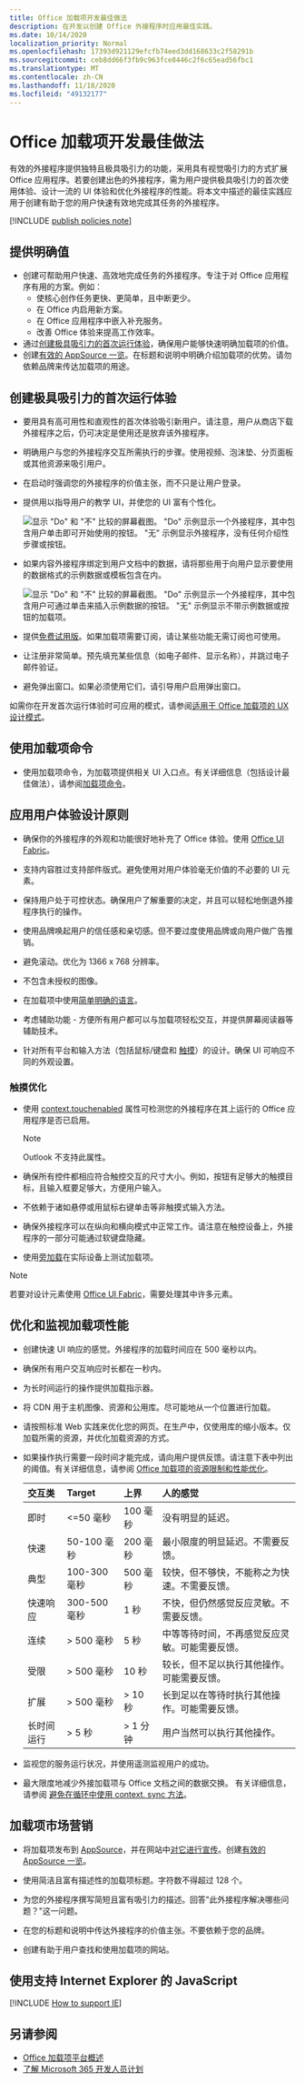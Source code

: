 ```yaml
---
title: Office 加载项开发最佳做法
description: 在开发以创建 Office 外接程序时应用最佳实践。
ms.date: 10/14/2020
localization_priority: Normal
ms.openlocfilehash: 17393d921129efcfb74eed3dd168633c2f58291b
ms.sourcegitcommit: ceb8dd66f3fb9c963fce8446c2f6c65ead56fbc1
ms.translationtype: MT
ms.contentlocale: zh-CN
ms.lasthandoff: 11/18/2020
ms.locfileid: "49132177"
---
```

# <a name="best-practices-for-developing-office-add-ins"></a>Office 加载项开发最佳做法

有效的外接程序提供独特且极具吸引力的功能，采用具有视觉吸引力的方式扩展 Office 应用程序。若要创建出色的外接程序，需为用户提供极具吸引力的首次使用体验、设计一流的 UI 体验和优化外接程序的性能。将本文中描述的最佳实践应用于创建有助于您的用户快速有效地完成其任务的外接程序。

[!INCLUDE [publish policies note](../includes/note-publish-policies.md)]

## <a name="provide-clear-value"></a>提供明确值

- 创建可帮助用户快速、高效地完成任务的外接程序。专注于对 Office 应用程序有用的方案。例如：
  - 使核心创作任务更快、更简单，且中断更少。
  - 在 Office 内启用新方案。
  - 在 Office 应用程序中嵌入补充服务。
  - 改善 Office 体验来提高工作效率。
- 通过[创建极具吸引力的首次运行体验](#create-an-engaging-first-run-experience)，确保用户能够快速明确加载项的价值。
- 创建[有效的 AppSource 一览](/office/dev/store/create-effective-office-store-listings)。在标题和说明中明确介绍加载项的优势。请勿依赖品牌来传达加载项的用途。

## <a name="create-an-engaging-first-run-experience"></a>创建极具吸引力的首次运行体验

- 要用具有高可用性和直观性的首次体验吸引新用户。请注意，用户从商店下载外接程序之后，仍可决定是使用还是放弃该外接程序。

- 明确用户与您的外接程序交互所需执行的步骤。使用视频、泡沫垫、分页面板或其他资源来吸引用户。

- 在启动时强调您的外接程序的价值主张，而不只是让用户登录。

- 提供用以指导用户的教学 UI，并使您的 UI 富有个性化。

  ![显示 "Do" 和 "不" 比较的屏幕截图。 "Do" 示例显示一个外接程序，其中包含用户单击即可开始使用的按钮。 "无" 示例显示外接程序，没有任何介绍性步骤或按钮。](../images/contoso-part-catalog-do-dont.png)

- 如果内容外接程序绑定到用户文档中的数据，请将那些用于向用户显示要使用的数据格式的示例数据或模板包含在内。

  ![显示 "Do" 和 "不" 比较的屏幕截图。 "Do" 示例显示一个外接程序，其中包含用户可通过单击来插入示例数据的按钮。 "无" 示例显示不带示例数据或按钮的加载项。](../images/add-in-title.png)

- 提供[免费试用版](/office/dev/store/decide-on-a-pricing-model)。如果加载项需要订阅，请让某些功能无需订阅也可使用。

- 让注册非常简单。预先填充某些信息（如电子邮件、显示名称），并跳过电子邮件验证。

- 避免弹出窗口。如果必须使用它们，请引导用户启用弹出窗口。

如需你在开发首次运行体验时可应用的模式，请参阅[适用于 Office 加载项的 UX 设计模式](../design/first-run-experience-patterns.md)。

## <a name="use-add-in-commands"></a>使用加载项命令

- 使用加载项命令，为加载项提供相关 UI 入口点。有关详细信息（包括设计最佳做法），请参阅[加载项命令](../design/add-in-commands.md)。

## <a name="apply-ux-design-principles"></a>应用用户体验设计原则

- 确保你的外接程序的外观和功能很好地补充了 Office 体验。使用 [Office UI Fabric](https://developer.microsoft.com/fabric)。

- 支持内容胜过支持部件版式。避免使用对用户体验毫无价值的不必要的 UI 元素。

- 保持用户处于可控状态。确保用户了解重要的决定，并且可以轻松地倒退外接程序执行的操作。

- 使用品牌唤起用户的信任感和亲切感。但不要过度使用品牌或向用户做广告推销。

- 避免滚动。优化为 1366 x 768 分辨率。

- 不包含未授权的图像。

- 在加载项中使用[简单明确的语言](../design/voice-guidelines.md)。

- 考虑辅助功能 - 方便所有用户都可以与加载项轻松交互，并提供屏幕阅读器等辅助技术。

- 针对所有平台和输入方法（包括鼠标/键盘和 [触摸](#optimize-for-touch)）的设计。确保 UI 可响应不同的外观设置。

### <a name="optimize-for-touch"></a>触摸优化

- 使用 [context.touchenabled](/javascript/api/office/office.context#touchenabled) 属性可检测您的外接程序在其上运行的 Office 应用程序是否已启用。

  > [!NOTE]
  > Outlook 不支持此属性。

- 确保所有控件都相应符合触控交互的尺寸大小。例如，按钮有足够大的触摸目标，且输入框要足够大，方便用户输入。

- 不依赖于诸如悬停或用鼠标右键单击等非触摸式输入方法。

- 确保外接程序可以在纵向和横向模式中正常工作。请注意在触控设备上，外接程序的一部分可能通过软键盘隐藏。

- 使用[旁加载](../testing/sideload-an-office-add-in-on-ipad-and-mac.md)在实际设备上测试加载项。

> [!NOTE]
> 若要对设计元素使用 [Office UI Fabric](https://github.com/OfficeDev/Office-UI-Fabric)，需要处理其中许多元素。


## <a name="optimize-and-monitor-add-in-performance"></a>优化和监视加载项性能

- 创建快速 UI 响应的感觉。外接程序的加载时间应在 500 毫秒以内。

- 确保所有用户交互响应时长都在一秒内。

- 为长时间运行的操作提供加载指示器。

- 将 CDN 用于主机图像、资源和公用库。尽可能地从一个位置进行加载。

- 请按照标准 Web 实践来优化您的网页。在生产中，仅使用库的缩小版本。仅加载所需的资源，并优化加载资源的方式。

- 如果操作执行需要一段时间才能完成，请向用户提供反馈。请注意下表中列出的阈值。有关详细信息，请参阅 [Office 加载项的资源限制和性能优化](../concepts/resource-limits-and-performance-optimization.md)。

  |交互类|Target|上界|人的感觉|
  |:-----|:-----|:-----|:-----|
  |即时|<=50 毫秒|100 毫秒|没有明显的延迟。|
  |快速|50-100 毫秒|200 毫秒|最小限度的明显延迟。不需要反馈。|
  |典型|100-300 毫秒|500 毫秒|较快，但不够快，不能称之为快速。不需要反馈。|
  |快速响应|300-500 毫秒|1 秒|不快，但仍然感觉反应灵敏。不需要反馈。|
  |连续|> 500 毫秒|5 秒|中等等待时间，不再感觉反应灵敏。可能需要反馈。|
  |受限|> 500 毫秒|10 秒|较长，但不足以执行其他操作。可能需要反馈。|
  |扩展|> 500 毫秒|> 10 秒|长到足以在等待时执行其他操作。可能需要反馈。|
  |长时间运行|> 5 秒|> 1 分钟|用户当然可以执行其他操作。|

- 监视您的服务运行状况，并使用遥测监视用户的成功。

- 最大限度地减少外接加载项与 Office 文档之间的数据交换。 有关详细信息，请参阅 [避免在循环中使用 context. sync 方法](correlated-objects-pattern.md)。

## <a name="market-your-add-in"></a>加载项市场营销

- 将加载项发布到 [AppSource](/office/dev/store/submit-to-appsource-via-partner-center)，并在网站中[对它进行宣传](/office/dev/store/promote-your-office-store-solution)。创建[有效的 AppSource 一览](/office/dev/store/create-effective-office-store-listings)。

- 使用简洁且富有描述性的加载项标题。字符数不得超过 128 个。

- 为您的外接程序撰写简短且富有吸引力的描述。回答"此外接程序解决哪些问题？"这一问题。

- 在您的标题和说明中传达外接程序的价值主张。不要依赖于您的品牌。

- 创建有助于用户查找和使用加载项的网站。

## <a name="use-javascript-that-supports-internet-explorer"></a>使用支持 Internet Explorer 的 JavaScript

[!INCLUDE [How to support IE](../includes/es5-support.md)]

## <a name="see-also"></a>另请参阅

- [Office 加载项平台概述](../overview/office-add-ins.md)
- [了解 Microsoft 365 开发人员计划](https://developer.microsoft.com/microsoft-365/dev-program)
